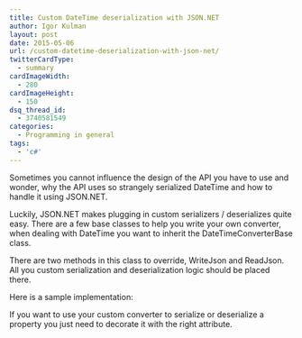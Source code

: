 ```yaml
---
title: Custom DateTime deserialization with JSON.NET
author: Igor Kulman
layout: post
date: 2015-05-06
url: /custom-datetime-deserialization-with-json-net/
twitterCardType:
  - summary
cardImageWidth:
  - 280
cardImageHeight:
  - 150
dsq_thread_id:
  - 3740581549
categories:
  - Programming in general
tags:
  - 'c#'
---
```

Sometimes you cannot influence the design of the API you have to use and wonder, why the API uses so strangely serialized DateTime and how to handle it using JSON.NET. 

Luckily, JSON.NET makes plugging in custom serializers / deserializes quite easy. There are a few base classes to help you write your own converter, when dealing with DateTime you want to inherit the DateTimeConverterBase class.

<!--more-->

There are two methods in this class to override, WriteJson and ReadJson. All you custom serialization and deserialization logic should be placed there. 

Here is a sample implementation:

<script src="https://gist.github.com/igorkulman/31c91704fa93870de4ee.js?file=CustomDateTimeConverter.cs"></script>

If you want to use your custom converter to serialize or deserialize a property you just need to decorate it with the right attribute.

<script src="https://gist.github.com/igorkulman/31c91704fa93870de4ee.js?file=usage.cs"></script>